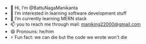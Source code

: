 - 👋 Hi, I’m @BattuNagaManikanta
- 👀 I’m interested in learning software development stuff
- 🌱 I’m currently learning MERN stack
- 📫 you to reach me through mail: maniking22000@gmail.com
- 😄 Pronouns: he/him
- ⚡ Fun fact: we can die but the code we wrote won't die

<!---
BattuNagaManikanta/BattuNagaManikanta is a ✨ special ✨ repository because its `README.md` (this file) appears on your GitHub profile.
You can click the Preview link to take a look at your changes.
--->
